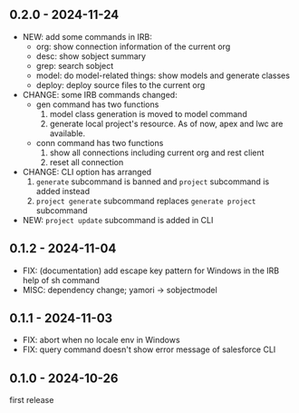 ## 0.2.0 - 2024-11-24
- NEW: add some commands in IRB:
  - org: show connection information of the current org
  - desc: show sobject summary
  - grep: search sobject
  - model: do model-related things: show models and generate classes
  - deploy: deploy source files to the current org
- CHANGE: some IRB commands changed:
  - gen command has two functions
    1. model class generation is moved to model command
    2. generate local project's resource. As of now, apex and lwc are available.
  - conn command has two functions
    1. show all connections including current org and rest client
    2. reset all connection
- CHANGE: CLI option has arranged
  1. `generate` subcommand is banned and `project` subcommand is added instead
  2. `project generate` subcommand replaces `generate project` subcommand
- NEW: `project update` subcommand is added in CLI

## 0.1.2 - 2024-11-04
- FIX: (documentation) add escape key pattern for Windows in the IRB help of sh command
- MISC: dependency change; yamori -> sobjectmodel

## 0.1.1 - 2024-11-03
- FIX: abort when no locale env in Windows
- FIX: query command doesn't show error message of salesforce CLI

## 0.1.0 - 2024-10-26
first release

